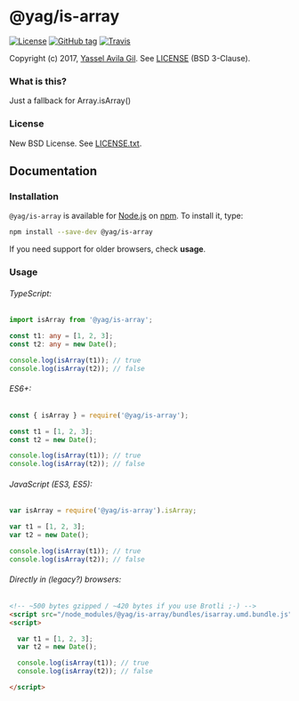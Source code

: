 @yag/is-array
=====

[![License](https://img.shields.io/badge/license-BSD%203--Clause-green.svg?style=flat-square)](https://raw.githubusercontent.com/yasselavila/is-array/master/LICENSE.txt)
[![GitHub tag](https://img.shields.io/github/tag/yasselavila/is-array.svg?style=flat-square)](https://github.com/yasselavila/is-array/releases)
[![Travis](https://img.shields.io/travis/yasselavila/is-array.svg?style=flat-square)](https://travis-ci.org/yasselavila/is-array)

Copyright (c) 2017, [Yassel Avila Gil](http://yasselavila.com).
See [LICENSE](./LICENSE.txt) (BSD 3-Clause).

### What is this?

Just a fallback for Array.isArray()

### License

New BSD License. See [LICENSE.txt](./LICENSE.txt).

## Documentation

### Installation

`@yag/is-array` is available for [Node.js](http://npmjs.org) on [npm](http://npmjs.org). To install it, type:

```bash
npm install --save-dev @yag/is-array
```

If you need support for older browsers, check **usage**.

### Usage

###### TypeScript:
```ts
import isArray from '@yag/is-array';

const t1: any = [1, 2, 3];
const t2: any = new Date();

console.log(isArray(t1)); // true
console.log(isArray(t2)); // false
```

###### ES6+:
```js
const { isArray } = require('@yag/is-array');

const t1 = [1, 2, 3];
const t2 = new Date();

console.log(isArray(t1)); // true
console.log(isArray(t2)); // false
```

###### JavaScript (ES3, ES5):
```js
var isArray = require('@yag/is-array').isArray;

var t1 = [1, 2, 3];
var t2 = new Date();

console.log(isArray(t1)); // true
console.log(isArray(t2)); // false
```

###### Directly in (*legacy?*) browsers:
```html
<!-- ~500 bytes gzipped / ~420 bytes if you use Brotli ;-) -->
<script src="/node_modules/@yag/is-array/bundles/isarray.umd.bundle.js"></script>
<script>

  var t1 = [1, 2, 3];
  var t2 = new Date();

  console.log(isArray(t1)); // true
  console.log(isArray(t2)); // false

</script>
```
